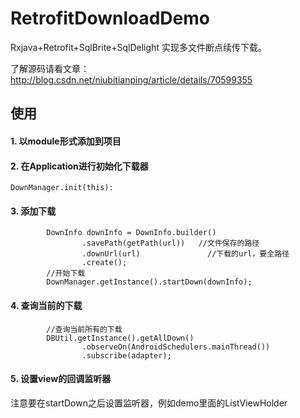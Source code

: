 # RetrofitDownloadDemo
Rxjava+Retrofit+SqlBrite+SqlDelight 实现多文件断点续传下载。

了解源码请看文章： http://blog.csdn.net/niubitianping/article/details/70599355


## **使用**


#### **1. 以module形式添加到项目**


#### **2. 在Application进行初始化下载器**

```
DownManager.init(this):
```

#### **3. 添加下载**

```
        DownInfo downInfo = DownInfo.builder()
                .savePath(getPath(url))   //文件保存的路径
                .downUrl(url)               //下载的url，要全路径
                .create();
        //开始下载
        DownManager.getInstance().startDown(downInfo);
```

#### **4. 查询当前的下载**

```
        //查询当前所有的下载
        DBUtil.getInstance().getAllDown()
                .observeOn(AndroidSchedulers.mainThread())
                .subscribe(adapter);
```

#### **5. 设置view的回调监听器**

注意要在startDown之后设置监听器，例如demo里面的ListViewHolder




